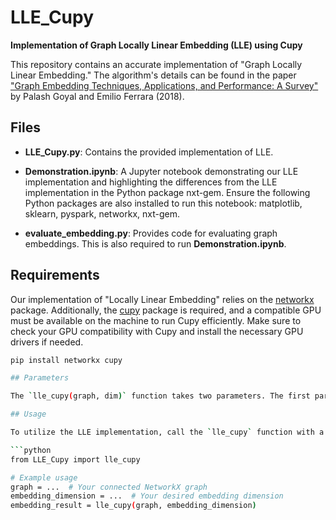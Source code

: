 # LLE_Cupy

**Implementation of Graph Locally Linear Embedding (LLE) using Cupy**

This repository contains an accurate implementation of "Graph Locally Linear Embedding." The algorithm's details can be found in the paper ["Graph Embedding Techniques, Applications, and Performance: A Survey"](link-to-paper) by Palash Goyal and Emilio Ferrara (2018).

## Files

- **LLE_Cupy.py**: Contains the provided implementation of LLE.
  
- **Demonstration.ipynb**: A Jupyter notebook demonstrating our LLE implementation and highlighting the differences from the LLE implementation in the Python package nxt-gem. Ensure the following Python packages are also installed to run this notebook: matplotlib, sklearn, pyspark, networkx, nxt-gem.

- **evaluate_embedding.py**: Provides code for evaluating graph embeddings. This is also required to run **Demonstration.ipynb**.

## Requirements

Our implementation of "Locally Linear Embedding" relies on the [networkx](https://networkx.github.io/) package. Additionally, the [cupy](https://cupy.dev/) package is required, and a compatible GPU must be available on the machine to run Cupy efficiently. Make sure to check your GPU compatibility with Cupy and install the necessary GPU drivers if needed.

```bash
pip install networkx cupy

## Parameters

The `lle_cupy(graph, dim)` function takes two parameters. The first parameter is a NetworkX graph, and the second parameter is the user-defined embedding dimension. It is important to note that the graph must be connected for the LLE algorithm to be applied successfully.

## Usage

To utilize the LLE implementation, call the `lle_cupy` function with a connected NetworkX graph and the desired embedding dimension.

```python
from LLE_Cupy import lle_cupy

# Example usage
graph = ...  # Your connected NetworkX graph
embedding_dimension = ...  # Your desired embedding dimension
embedding_result = lle_cupy(graph, embedding_dimension)


